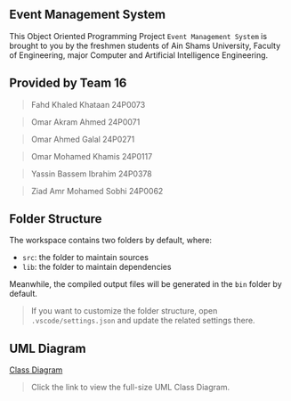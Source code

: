 ## Event Management System

This Object Oriented Programming Project `Event Management System` is brought to you by the freshmen students of Ain Shams University, Faculty of Engineering, major Computer and Artificial Intelligence Engineering. 

## Provided by Team 16

> Fahd Khaled Khataan 24P0073

> Omar Akram Ahmed 24P0071

> Omar Ahmed Galal 24P0271

> Omar Mohamed Khamis 24P0117

> Yassin Bassem Ibrahim 24P0378

> Ziad Amr Mohamed Sobhi 24P0062

## Folder Structure

The workspace contains two folders by default, where:

- `src`: the folder to maintain sources
- `lib`: the folder to maintain dependencies

Meanwhile, the compiled output files will be generated in the `bin` folder by default.

> If you want to customize the folder structure, open `.vscode/settings.json` and update the related settings there.

## UML Diagram 
[Class Diagram](https://drive.google.com/file/d/1AlkZzupSHozEBaeerADNIdqY_HD3tBJi/view?usp=sharing)

> Click the link to view the full-size UML Class Diagram.

